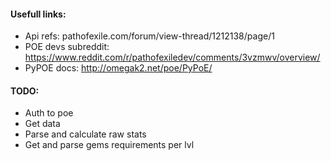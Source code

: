 #### Usefull links:
* Api refs: pathofexile.com/forum/view-thread/1212138/page/1
* POE devs subreddit: https://www.reddit.com/r/pathofexiledev/comments/3vzmwv/overview/
* PyPOE docs: http://omegak2.net/poe/PyPoE/

#### TODO:
* Auth to poe
* Get data
* Parse and calculate raw stats
* Get and parse gems requirements per lvl

